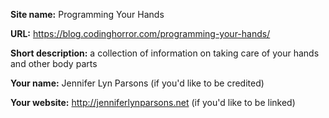 **Site name:** Programming Your Hands

**URL:** https://blog.codinghorror.com/programming-your-hands/

**Short description:** a collection of information on taking care of your hands and other body parts

**Your name:** Jennifer Lyn Parsons
(if you'd like to be credited)

**Your website:** http://jenniferlynparsons.net
(if you'd like to be linked)
